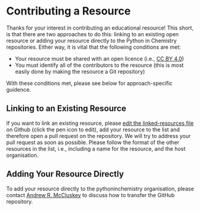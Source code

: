 # Contributing a Resource

Thanks for your interest in contributing an educational resource! 
This short, is that there are two approaches to do this: linking to an existing open resource or adding your resource directly to the Python in Chemistry repositories. 
Either way, it is vital that the following conditions are met:
- Your resource must be shared with an open licence (i.e., [CC BY 4.0](https://creativecommons.org/licenses/by/4.0/))
- You must identify all of the contributors to the resource (this is most easily done by making the resource a Git repository)

With these conditions met, please see below for approach-specific guidence. 

## Linking to an Existing Resource

If you want to link an existing resource, please [edit the linked-resources file](https://github.com/pythoninchemistry/pythoninchemistry.github.io/blob/master/educational-resources/linked-resources.md) on Github (click the pen icon to edit), add your resource to the list and therefore open a pull request on the repository. 
We will try to address your pull request as soon as possible. 
Please follow the format of the other resources in the list, i.e., including a name for the resource, and the host organisation. 

## Adding Your Resource Directly

To add your resource directly to the pythoninchemistry organisation, please contact [Andrew R. McCluskey](mailto:andrew.mccluskey@bristol.ac.uk) to discuss how to transfer the GitHub repository. 

